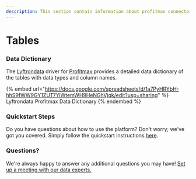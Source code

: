 ```yaml
---
description: This section contain information about profitmax connector tables information
---
```


# Tables

### Data Dictionary

The [Lyftrondata](https://www.lyftrondata.com/) driver for [Profitmax](https://www.lyftrondata.com/integration/profitmax/)[ ](https://www.lyftrondata.com/integration/profitmax/)provides a detailed data dictionary of the tables with data types and column names.

{% embed url="https://docs.google.com/spreadsheets/d/1a7PyHRYbH-hhS9fWW9GY1ZUT7YiWtemWH9HeNGhVjqk/edit?usp=sharing" %}
Lyftrondata Profitmax Data Dictionary
{% endembed %}

### Quickstart Steps

Do you have questions about how to use the platform? Don't worry; we've got you covered. Simply follow the quickstart instructions [here](../../../../quickstart-steps.md).

### Questions? <a href="#questions" id="questions"></a>

We're always happy to answer any additional questions you may have! [Set up a meeting with our data experts.](https://www.lyftrondata.com/book-a-meeting/)

